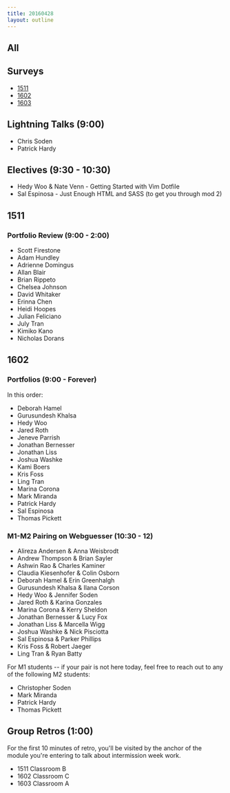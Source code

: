 ```yaml
---
title: 20160428
layout: outline
---
```


## All

## Surveys

* [1511]()
* [1602](https://docs.google.com/forms/d/1JK4W9xAIdmEZAmyxNj8dCnXQUnQXX4XlWoHMa9c05S0/viewform)
* [1603]()

## Lightning Talks (9:00)

* Chris Soden
* Patrick Hardy

## Electives (9:30 - 10:30)

* Hedy Woo & Nate Venn - Getting Started with Vim Dotfile
* Sal Espinosa - Just Enough HTML and SASS (to get you through mod 2)

## 1511

### Portfolio Review (9:00 - 2:00)

- Scott Firestone
- Adam Hundley
- Adrienne Domingus
- Allan Blair
- Brian Rippeto
- Chelsea Johnson
- David Whitaker
- Erinna Chen
- Heidi Hoopes
- Julian Feliciano
- July Tran
- Kimiko Kano
- Nicholas Dorans

## 1602

### Portfolios (9:00 - Forever)

In this order:

* Deborah Hamel
* Gurusundesh Khalsa
* Hedy Woo
* Jared Roth
* Jeneve Parrish
* Jonathan Bernesser
* Jonathan Liss
* Joshua Washke
* Kami Boers
* Kris Foss
* Ling Tran
* Marina Corona
* Mark Miranda
* Patrick Hardy
* Sal Espinosa
* Thomas Pickett

### M1-M2 Pairing on Webguesser (10:30 - 12)

* Alireza Andersen & Anna Weisbrodt
* Andrew Thompson & Brian Sayler
* Ashwin Rao & Charles Kaminer
* Claudia Kiesenhofer & Colin Osborn
* Deborah Hamel & Erin Greenhalgh
* Gurusundesh Khalsa & Ilana Corson
* Hedy Woo & Jennifer Soden
* Jared Roth & Karina Gonzales
* Marina Corona & Kerry Sheldon
* Jonathan Bernesser & Lucy Fox
* Jonathan Liss & Marcella Wigg
* Joshua Washke & Nick Pisciotta
* Sal Espinosa & Parker Phillips
* Kris Foss & Robert Jaeger
* Ling Tran & Ryan Batty

For M1 students -- if your pair is not here today, feel free to reach out to any of the following M2 students: 

* Christopher Soden 
* Mark Miranda
* Patrick Hardy
* Thomas Pickett


## Group Retros (1:00)

For the first 10 minutes of retro, you'll be visited by the anchor of the module you're entering to talk about intermission week work. 
* 1511 Classroom B
* 1602 Classroom C
* 1603 Classroom A

